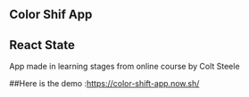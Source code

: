 ## Color Shif App

## React State

App made in learning stages from online course by Colt Steele

##Here is the demo :https://color-shift-app.now.sh/

